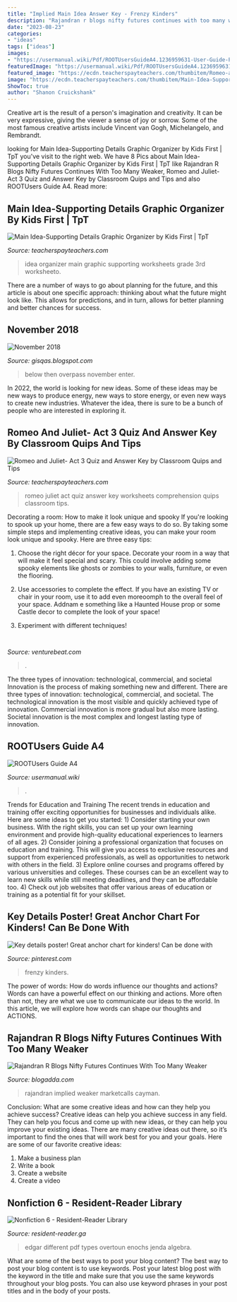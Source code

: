 ```yaml
---
title: "Implied Main Idea Answer Key - Frenzy Kinders"
description: "Rajandran r blogs nifty futures continues with too many weaker"
date: "2023-08-23"
categories:
- "ideas"
tags: ["ideas"]
images:
- "https://usermanual.wiki/Pdf/ROOTUsersGuideA4.1236959631-User-Guide-Page-1.png"
featuredImage: "https://usermanual.wiki/Pdf/ROOTUsersGuideA4.1236959631-User-Guide-Page-1.png"
featured_image: "https://ecdn.teacherspayteachers.com/thumbitem/Romeo-and-Juliet-Act-3-Quiz-and-Answer-Key-1781293-1557274222/original-1781293-1.jpg"
image: "https://ecdn.teacherspayteachers.com/thumbitem/Main-Idea-Supporting-Details-Graphic-Organizer-1500875515/original-69142-1.jpg"
ShowToc: true
author: "Shanon Cruickshank"
---
```



Creative art is the result of a person's imagination and creativity. It can be very expressive, giving the viewer a sense of joy or sorrow. Some of the most famous creative artists include Vincent van Gogh, Michelangelo, and Rembrandt.

	

		
looking for Main Idea-Supporting Details Graphic Organizer by Kids First | TpT you've visit to the right web. We have 8 Pics about Main Idea-Supporting Details Graphic Organizer by Kids First | TpT like Rajandran R Blogs Nifty Futures Continues With Too Many Weaker, Romeo and Juliet- Act 3 Quiz and Answer Key by Classroom Quips and Tips and also ROOTUsers Guide A4. Read more:
		
    
## Main Idea-Supporting Details Graphic Organizer By Kids First | TpT

<img loading=lazy src="https://ecdn.teacherspayteachers.com/thumbitem/Main-Idea-Supporting-Details-Graphic-Organizer-1500875515/original-69142-1.jpg" onerror="this.onerror=null;this.src='https://tse3.mm.bing.net/th?id=OIP.3NhQJg-0QD4Pq8tz4Otp7gHaJm&amp;pid=15.1';" alt="Main Idea-Supporting Details Graphic Organizer by Kids First | TpT">

_Source: teacherspayteachers.com_

>idea organizer main graphic supporting worksheets grade 3rd worksheeto. 

	

There are a number of ways to go about planning for the future, and this article is about one specific approach: thinking about what the future might look like. This allows for predictions, and in turn, allows for better planning and better chances for success.

    
## November 2018

<img loading=lazy src="https://i.stack.imgur.com/xHrcY.png" onerror="this.onerror=null;this.src='https://tse4.mm.bing.net/th?id=OIP.Pit-edg7_DTrBbN8QfoXegHaEZ&amp;pid=15.1';" alt="November 2018">

_Source: gisqas.blogspot.com_

>below then overpass november enter. 

	

In 2022, the world is looking for new ideas. Some of these ideas may be new ways to produce energy, new ways to store energy, or even new ways to create new industries. Whatever the idea, there is sure to be a bunch of people who are interested in exploring it.

    
## Romeo And Juliet- Act 3 Quiz And Answer Key By Classroom Quips And Tips

<img loading=lazy src="https://ecdn.teacherspayteachers.com/thumbitem/Romeo-and-Juliet-Act-3-Quiz-and-Answer-Key-1781293-1557274222/original-1781293-1.jpg" onerror="this.onerror=null;this.src='https://tse4.mm.bing.net/th?id=OIP.Srwl9Cftd1kR47-4TJmaBgAAAA&amp;pid=15.1';" alt="Romeo and Juliet- Act 3 Quiz and Answer Key by Classroom Quips and Tips">

_Source: teacherspayteachers.com_

>romeo juliet act quiz answer key worksheets comprehension quips classroom tips. 

	

Decorating a room: How to make it look unique and spooky
If you're looking to spook up your home, there are a few easy ways to do so. By taking some simple steps and implementing creative ideas, you can make your room look unique and spooky. Here are three easy tips:
1. Choose the right décor for your space. Decorate your room in a way that will make it feel special and scary. This could involve adding some spooky elements like ghosts or zombies to your walls, furniture, or even the flooring.

2. Use accessories to complete the effect. If you have an existing TV or chair in your room, use it to add even moreoomph to the overall feel of your space. Addnam e something like a Haunted House prop or some Castle decor to complete the look of your space!

3. Experiment with different techniques!

    
## 

<img loading=lazy src="https://venturebeat.com/wp-content/uploads/2020/04/superplus-Hills_of_Steel_2_GamePlay.jpg?w=800" onerror="this.onerror=null;this.src='https://tse1.mm.bing.net/th?id=OIP.CIn9d4yIJMVcFRsH4AdGBgHaDt&amp;pid=15.1';" alt="">

_Source: venturebeat.com_

>. 

	

The three types of innovation: technological, commercial, and societal
Innovation is the process of making something new and different. There are three types of innovation: technological, commercial, and societal. The technological innovation is the most visible and quickly achieved type of innovation. Commercial innovation is more gradual but also more lasting. Societal innovation is the most complex and longest lasting type of innovation.

    
## ROOTUsers Guide A4

<img loading=lazy src="https://usermanual.wiki/Pdf/ROOTUsersGuideA4.1236959631-User-Guide-Page-1.png" onerror="this.onerror=null;this.src='https://tse4.mm.bing.net/th?id=OIP.NqpaBD5z9tVrSBUFX6ZqzwHaDZ&amp;pid=15.1';" alt="ROOTUsers Guide A4">

_Source: usermanual.wiki_

>. 

	

Trends for Education and Training
The recent trends in education and training offer exciting opportunities for businesses and individuals alike. Here are some ideas to get you started: 1) Consider starting your own business. With the right skills, you can set up your own learning environment and provide high-quality educational experiences to learners of all ages. 2) Consider joining a professional organization that focuses on education and training. This will give you access to exclusive resources and support from experienced professionals, as well as opportunities to network with others in the field. 3) Explore online courses and programs offered by various universities and colleges. These courses can be an excellent way to learn new skills while still meeting deadlines, and they can be affordable too. 4) Check out job websites that offer various areas of education or training as a potential fit for your skillset.

    
## Key Details Poster! Great Anchor Chart For Kinders! Can Be Done With

<img loading=lazy src="https://i.pinimg.com/originals/e1/66/04/e166047cf915233a17abbef023ccec45.jpg" onerror="this.onerror=null;this.src='https://tse3.mm.bing.net/th?id=OIP.4X7rIZn37Kb8HPMs-1pmkQHaJ4&amp;pid=15.1';" alt="Key details poster! Great anchor chart for kinders! Can be done with">

_Source: pinterest.com_

>frenzy kinders. 

	

The power of words: How do words influence our thoughts and actions?
Words can have a powerful effect on our thinking and actions. More often than not, they are what we use to communicate our ideas to the world. In this article, we will explore how words can shape our thoughts and ACTIONS.

    
## Rajandran R Blogs Nifty Futures Continues With Too Many Weaker

<img loading=lazy src="https://i0.wp.com/www.marketcalls.in/wp-content/uploads/2018/05/NFMAY-5-Min-18_05_18.jpg?resize=768%2C395&amp;ssl=1" onerror="this.onerror=null;this.src='https://tse4.mm.bing.net/th?id=OIP.pl0GolI9LFyjSJzPidHwjgHaDz&amp;pid=15.1';" alt="Rajandran R Blogs Nifty Futures Continues With Too Many Weaker">

_Source: blogadda.com_

>rajandran implied weaker marketcalls cayman. 

	

Conclusion: What are some creative ideas and how can they help you achieve success?
Creative ideas can help you achieve success in any field. They can help you focus and come up with new ideas, or they can help you improve your existing ideas. There are many creative ideas out there, so it’s important to find the ones that will work best for you and your goals. Here are some of our favorite creative ideas: 
1. Make a business plan 
2. Write a book 
3. Create a website 
4. Create a video 

    
## Nonfiction 6 - Resident-Reader Library

<img loading=lazy src="https://images-na.ssl-images-amazon.com/images/I/41M0FHfoDaL._SX354_BO1,204,203,200_.jpg" onerror="this.onerror=null;this.src='https://tse1.mm.bing.net/th?id=OIP.7-w3dzD_fM1-r9FVz8NdTQAAAA&amp;pid=15.1';" alt="Nonfiction 6 - Resident-Reader Library">

_Source: resident-reader.ga_

>edgar different pdf types overtoun enochs jenda algebra. 

	

What are some of the best ways to post your blog content?
The best way to post your blog content is to use keywords. Post your latest blog post with the keyword in the title and make sure that you use the same keywords throughout your blog posts. You can also use keyword phrases in your post titles and in the body of your posts.

